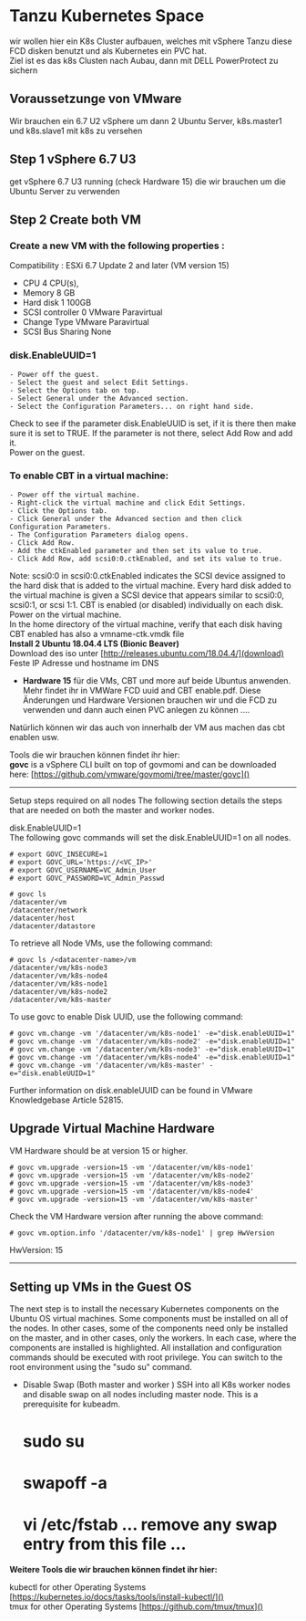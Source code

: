 # Tanzu Kubernetes Space

wir wollen hier ein K8s Cluster aufbauen, welches mit vSphere Tanzu diese FCD disken benutzt und als Kubernetes ein PVC hat.  
Ziel ist es das k8s Clusten nach Aubau, dann mit DELL PowerProtect zu sichern

## Voraussetzunge von VMware     
Wir brauchen ein 6.7 U2 vSphere um dann 2 Ubuntu Server, k8s.master1 und k8s.slave1 mit k8s zu versehen

## Step 1 vSphere 6.7 U3
get vSphere 6.7 U3 running (check Hardware 15) die wir brauchen um die Ubuntu Server zu verwenden

## Step 2 Create both VM

### Create a new VM with the following properties :
Compatibility : ESXi 6.7 Update 2 and later (VM version 15)
* CPU 4 CPU(s),  
* Memory 8 GB  
* Hard disk 1 100GB  
* SCSI controller 0 VMware Paravirtual    
* Change Type VMware Paravirtual     
* SCSI Bus Sharing None  

### disk.EnableUUID=1  
    - Power off the guest.  
    - Select the guest and select Edit Settings.  
    - Select the Options tab on top.  
    - Select General under the Advanced section.  
    - Select the Configuration Parameters... on right hand side.  

Check to see if the parameter disk.EnableUUID is set, if it is there then make sure it is set to TRUE. If the parameter is not there, select Add Row and add it.  
Power on the guest. 


### To enable CBT in a virtual machine:  
    - Power off the virtual machine.    
    - Right-click the virtual machine and click Edit Settings.  
    - Click the Options tab.  
    - Click General under the Advanced section and then click Configuration Parameters.         
    - The Configuration Parameters dialog opens.  
    - Click Add Row.  
    - Add the ctkEnabled parameter and then set its value to true.  
    - Click Add Row, add scsi0:0.ctkEnabled, and set its value to true.  

Note: scsi0:0 in scsi0:0.ctkEnabled indicates the SCSI device assigned to the hard disk that is added to the virtual machine. Every hard disk added to the virtual machine is given a SCSI device that appears similar to scsi0:0, scsi0:1, or scsi 1:1. CBT is enabled (or disabled) individually on each disk.  
Power on the virtual machine.  
In the home directory of the virtual machine, verify that each disk having CBT enabled has also a vmname-ctk.vmdk file  
**Install 2 Ubuntu 18.04.4 LTS (Bionic Beaver)**  
Download des iso unter [http://releases.ubuntu.com/18.04.4/](download)  
Feste IP Adresse und hostname im DNS  

- **Hardware 15** für die VMs, CBT und more auf beide Ubuntus anwenden. Mehr findet ihr in VMWare FCD uuid and CBT enable.pdf.  Diese Änderungen und Hardware Versionen brauchen wir und die FCD zu verwenden und dann auch einen PVC anlegen zu können ....

Natürlich können wir das auch von innerhalb der VM aus machen das cbt enablen usw. 

Tools die wir brauchen können findet ihr hier:  
**govc** is a vSphere CLI built on top of govmomi and can be downloaded here: [https://github.com/vmware/govmomi/tree/master/govc]()

---
Setup steps required on all nodes The following section details the steps that are needed on both the master and worker nodes.

disk.EnableUUID=1  
The following govc commands will set the disk.EnableUUID=1 on all nodes.  

    # export GOVC_INSECURE=1  
    # export GOVC_URL='https://<VC_IP>'  
    # export GOVC_USERNAME=VC_Admin_User  
    # export GOVC_PASSWORD=VC_Admin_Passwd  

    # govc ls  
    /datacenter/vm  
    /datacenter/network  
    /datacenter/host  
    /datacenter/datastore  

To retrieve all Node VMs, use the following command:  
  
    # govc ls /<datacenter-name>/vm  
    /datacenter/vm/k8s-node3  
    /datacenter/vm/k8s-node4  
    /datacenter/vm/k8s-node1  
    /datacenter/vm/k8s-node2  
    /datacenter/vm/k8s-master  

To use govc to enable Disk UUID, use the following command:  
  
    # govc vm.change -vm '/datacenter/vm/k8s-node1' -e="disk.enableUUID=1"    
    # govc vm.change -vm '/datacenter/vm/k8s-node2' -e="disk.enableUUID=1"  
    # govc vm.change -vm '/datacenter/vm/k8s-node3' -e="disk.enableUUID=1"  
    # govc vm.change -vm '/datacenter/vm/k8s-node4' -e="disk.enableUUID=1"  
    # govc vm.change -vm '/datacenter/vm/k8s-master' -e="disk.enableUUID=1"  
Further information on disk.enableUUID can be found in VMware Knowledgebase Article 52815.  

## Upgrade Virtual Machine Hardware  
VM Hardware should be at version 15 or higher.  

    # govc vm.upgrade -version=15 -vm '/datacenter/vm/k8s-node1'  
    # govc vm.upgrade -version=15 -vm '/datacenter/vm/k8s-node2'  
    # govc vm.upgrade -version=15 -vm '/datacenter/vm/k8s-node3'  
    # govc vm.upgrade -version=15 -vm '/datacenter/vm/k8s-node4'  
    # govc vm.upgrade -version=15 -vm '/datacenter/vm/k8s-master'  

Check the VM Hardware version after running the above command:  
  
    # govc vm.option.info '/datacenter/vm/k8s-node1' | grep HwVersion  
HwVersion:           15  

---  
## Setting up VMs in the Guest OS
The next step is to install the necessary Kubernetes components on the Ubuntu OS virtual machines. Some components must be installed on all of the nodes. In other cases, some of the components need only be installed on the master, and in other cases, only the workers. In each case, where the components are installed is highlighted. All installation and configuration commands should be executed with root privilege. You can switch to the root environment using the "sudo su" command. 

* Disable Swap (Both master and worker )
SSH into all K8s worker nodes and disable swap on all nodes including master node. This is a prerequisite for kubeadm.  
   # sudo su  
   # swapoff -a  
   # vi /etc/fstab ... remove any swap entry from   this file ...




   
**Weitere Tools die wir brauchen können findet ihr hier:**

kubectl for other Operating Systems [https://kubernetes.io/docs/tasks/tools/install-kubectl/]()   
tmux for other Operating Systems [https://github.com/tmux/tmux]()    